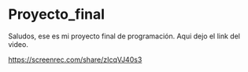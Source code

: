# Proyecto_final
Saludos, ese es mi proyecto final de programación. 
Aqui dejo el link del video.

https://screenrec.com/share/zIcqVJ40s3
